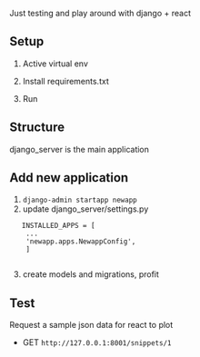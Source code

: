 Just testing and play around with django + react

## Setup 
1. Active virtual env

2. Install requirements.txt

3. Run

## Structure
django_server is the main application 


## Add new application
1. ```django-admin startapp newapp```
2. update django_server/settings.py
```
   INSTALLED_APPS = [
    ...
    'newapp.apps.NewappConfig',
    ]
    
```
3. create models and migrations, profit


## Test 
Request a sample json data for react to plot
- GET ``http://127.0.0.1:8001/snippets/1``
